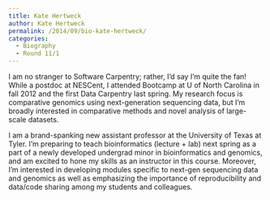 ```yaml
---
title: Kate Hertweck
author: Kate Hertweck
permalink: /2014/09/bio-kate-hertweck/
categories:
  - Biography
  - Round 11/1
---
```

I am no stranger to Software Carpentry; rather, I&#8217;d say I&#8217;m quite the fan! While a postdoc at NESCent, I attended Bootcamp at U of North Carolina in fall 2012 and the first Data Carpentry last spring. My research focus is comparative genomics using next-generation sequencing data, but I&#8217;m broadly interested in comparative methods and novel analysis of large-scale datasets.

I am a brand-spanking new assistant professor at the University of Texas at Tyler. I&#8217;m preparing to teach bioinformatics (lecture + lab) next spring as a part of a newly developed undergrad minor in bioinformatics and genomics, and am excited to hone my skills as an instructor in this course. Moreover, I&#8217;m interested in developing modules specific to next-gen sequencing data and genomics as well as emphasizing the importance of reproducibility and data/code sharing among my students and colleagues.
